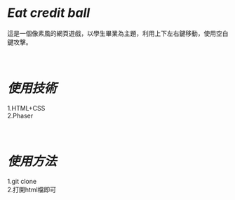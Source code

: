 # <Strong>_Eat credit ball_</Strong>
這是一個像素風的網頁遊戲，以學生畢業為主題，利用上下左右鍵移動，使用空白鍵攻擊。<br>
<br>
<br>

# <Strong>_使用技術_</Strong>
1.HTML+CSS<br>
2.Phaser<br>
<br>
<br>

# <Strong>_使用方法_</Strong>
1.git clone<br>
2.打開html檔即可<br>

